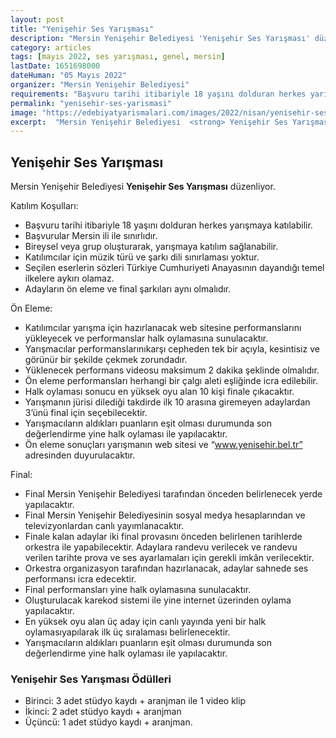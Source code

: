 ```yaml
---
layout: post
title: "Yenişehir Ses Yarışması"
description: "Mersin Yenişehir Belediyesi 'Yenişehir Ses Yarışması' düzenliyor."
category: articles
tags: [mayıs 2022, ses yarışması, genel, mersin]
lastDate: 1651698000
dateHuman: "05 Mayıs 2022"
organizer: "Mersin Yenişehir Belediyesi"
requirements: "Başvuru tarihi itibariyle 18 yaşını dolduran herkes yarışmaya katılabilir."
permalink: "yenisehir-ses-yarismasi"
image: "https://edebiyatyarismalari.com/images/2022/nisan/yenisehir-ses-yarismasi.jpg"
excerpt:  "Mersin Yenişehir Belediyesi  <strong> Yenişehir Ses Yarışması </strong> düzenliyor."
---
```


## Yenişehir Ses Yarışması
Mersin Yenişehir Belediyesi **Yenişehir Ses Yarışması** düzenliyor.

Katılım Koşulları:
- Başvuru tarihi itibariyle 18 yaşını dolduran herkes yarışmaya katılabilir.
- Başvurular Mersin ili ile sınırlıdır.
- Bireysel veya grup oluşturarak, yarışmaya katılım sağlanabilir.
- Katılımcılar için müzik türü ve şarkı dili sınırlaması yoktur.
- Seçilen eserlerin sözleri Türkiye Cumhuriyeti Anayasının dayandığı temel ilkelere aykırı olamaz.
- Adayların ön eleme ve final şarkıları aynı olmalıdır.

Ön Eleme:
- Katılımcılar yarışma için hazırlanacak web sitesine performanslarını yükleyecek ve performanslar halk oylamasına sunulacaktır.
- Yarışmacılar performanslarınıkarşı cepheden tek bir açıyla, kesintisiz ve görünür bir şekilde çekmek zorundadır.
- Yüklenecek performans videosu maksimum 2 dakika şeklinde olmalıdır.
- Ön eleme performansları herhangi bir çalgı aleti eşliğinde icra edilebilir.
- Halk oylaması sonucu en yüksek oyu alan 10 kişi finale çıkacaktır.
- Yarışmanın jürisi dilediği takdirde ilk 10 arasına giremeyen adaylardan 3’ünü final için seçebilecektir.
- Yarışmacıların aldıkları puanların eşit olması durumunda son değerlendirme yine halk oylaması ile yapılacaktır.
- Ön eleme sonuçları yarışmanın web sitesi ve “www.yenisehir.bel.tr” adresinden duyurulacaktır.

Final:
- Final Mersin Yenişehir Belediyesi tarafından önceden belirlenecek yerde yapılacaktır.
- Final Mersin Yenişehir Belediyesinin sosyal medya hesaplarından ve televizyonlardan canlı yayımlanacaktır.
- Finale kalan adaylar iki final provasını önceden belirlenen tarihlerde orkestra ile yapabilecektir. Adaylara randevu verilecek ve randevu verilen tarihte prova ve ses ayarlamaları için gerekli imkân verilecektir.
- Orkestra organizasyon tarafından hazırlanacak, adaylar sahnede ses performansı icra edecektir.
- Final performansları yine halk oylamasına sunulacaktır.
- Oluşturulacak karekod sistemi ile yine internet üzerinden oylama yapılacaktır.
- En yüksek oyu alan üç aday için canlı yayında yeni bir halk oylamasıyapılarak ilk üç sıralaması belirlenecektir.
- Yarışmacıların aldıkları puanların eşit olması durumunda son değerlendirme yine halk oylaması ile yapılacaktır.

### Yenişehir Ses Yarışması Ödülleri
- Birinci: 3 adet stüdyo kaydı + aranjman ile 1 video klip
- İkinci: 2 adet stüdyo kaydı + aranjman
- Üçüncü: 1 adet stüdyo kaydı + aranjman.